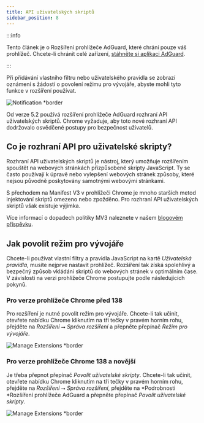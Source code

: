 ```yaml
---
title: API uživatelských skriptů
sidebar_position: 8
---
```


:::info

Tento článek je o Rozšíření prohlížeče AdGuard, které chrání pouze váš prohlížeč. Chcete-li chránit celé zařízení, [stáhněte si aplikaci AdGuard](https://adguard.com/download.html?auto=true).

:::

Při přidávání vlastního filtru nebo uživatelského pravidla se zobrazí oznámení s žádostí o povolení režimu pro vývojáře, abyste mohli tyto funkce v rozšíření používat.

![Notification \*border](https://cdn.adtidy.org/content/Kb/ad_blocker/browser_extension/notification-allow-user-scripts.jpg)

Od verze 5.2 používá rozšíření prohlížeče AdGuard rozhraní API uživatelských skriptů. Chrome vyžaduje, aby toto nové rozhraní API dodržovalo osvědčené postupy pro bezpečnost uživatelů.

## Co je rozhraní API pro uživatelské skripty?

Rozhraní API uživatelských skriptů je nástroj, který umožňuje rozšířením spouštět na webových stránkách přizpůsobené skripty JavaScript. Ty se často používají k úpravě nebo vylepšení webových stránek způsoby, které nejsou původně poskytovány samotnými webovými stránkami.

S přechodem na Manifest V3 v prohlížeči Chrome je mnoho starších metod injektování skriptů omezeno nebo zpožděno. Pro rozhraní API uživatelských skriptů však existuje výjimka.

Více informací o dopadech politiky MV3 naleznete v našem [blogovém příspěvku](https://adguard.com/en/blog/review-issues-in-chrome-web-store.html).

## Jak povolit režim pro vývojáře

Chcete-li používat vlastní filtry a pravidla JavaScript na kartě _Uživatelská pravidla_, musíte nejprve nastavit prohlížeč. Rozšíření tak získá spolehlivý a bezpečný způsob vkládání skriptů do webových stránek v optimálním čase. V závislosti na verzi prohlížeče Chrome postupujte podle následujících pokynů.

### Pro verze prohlížeče Chrome před 138

Pro rozšíření je nutné povolit režim pro vývojáře. Chcete-li tak učinit, otevřete nabídku Chrome kliknutím na tři tečky v pravém horním rohu, přejděte na _Rozšíření_ ⭢ _Správa rozšíření_ a přepněte přepínač _Režim pro vývojáře_.

![Manage Extensions \*border](https://cdn.adtidy.org/content/Kb/ad_blocker/browser_extension/developer-mode-enable1.jpg)

### Pro verze prohlížeče Chrome 138 a novější

Je třeba přepnot přepínač _Povolit uživatelské skripty_. Chcete-li tak učinit, otevřete nabídku Chrome kliknutím na tři tečky v pravém horním rohu, přejděte na _Rozšíření_ ⭢ _Správa rozšíření_, přejděte na \*Podrobnosti \*Rozšíření prohlížeče AdGuard a přepněte přepínač _Povolit uživatelské skripty_.

![Manage Extensions \*border](https://cdn.adtidy.org/content/Kb/ad_blocker/browser_extension/allow-user-scripts1.jpg)
